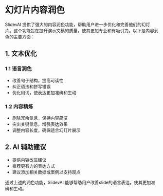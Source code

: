 # 幻灯片内容润色

SlidevAI 提供了强大的内容润色功能，帮助用户进一步优化和完善他们的幻灯片。这个功能旨在提升演示文稿的质量，使其更加专业和有吸引力。以下是内容润色的主要方面：

## 1. 文本优化

### 1.1 语言润色
- 改善句子结构，提高可读性
- 纠正语法和拼写错误
- 优化用词，使表达更加准确和生动

### 1.2 内容精炼
- 删除冗余信息，保持内容简洁
- 突出关键信息，增强表达效果
- 调整内容长度，确保适合幻灯片展示

## 2. AI 辅助建议

- 提供内容改进建议
- 推荐更有力的表达方式
- 建议添加相关数据或案例以支持观点

通过上述的润色功能，SlidevAI 能够帮助用户改善slide的语言表达，使其更加准确和生动。
